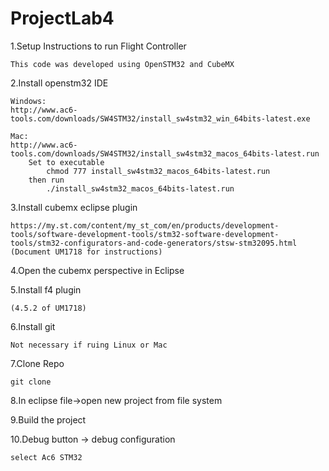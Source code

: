 # ProjectLab4

1.Setup Instructions to run Flight Controller

    This code was developed using OpenSTM32 and CubeMX
    
2.Install openstm32 IDE

    Windows:
    http://www.ac6-tools.com/downloads/SW4STM32/install_sw4stm32_win_64bits-latest.exe
    
    Mac:
    http://www.ac6-tools.com/downloads/SW4STM32/install_sw4stm32_macos_64bits-latest.run
        Set to executable 
            chmod 777 install_sw4stm32_macos_64bits-latest.run
        then run
            ./install_sw4stm32_macos_64bits-latest.run

3.Install cubemx eclipse plugin

    https://my.st.com/content/my_st_com/en/products/development-tools/software-development-tools/stm32-software-development-tools/stm32-configurators-and-code-generators/stsw-stm32095.html
    (Document UM1718 for instructions)

4.Open the cubemx perspective in Eclipse

5.Install f4 plugin 

    (4.5.2 of UM1718)

6.Install git

    Not necessary if ruing Linux or Mac

7.Clone Repo

    git clone 

8.In eclipse file->open new project from file system

9.Build the project

10.Debug button -> debug configuration

    select Ac6 STM32
